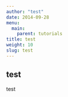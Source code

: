 ```yaml
---
author: "test"
date: 2014-09-28
menu:
  main:
    parent: tutorials
title: test
weight: 10
slug: test
---
```



## test
test
